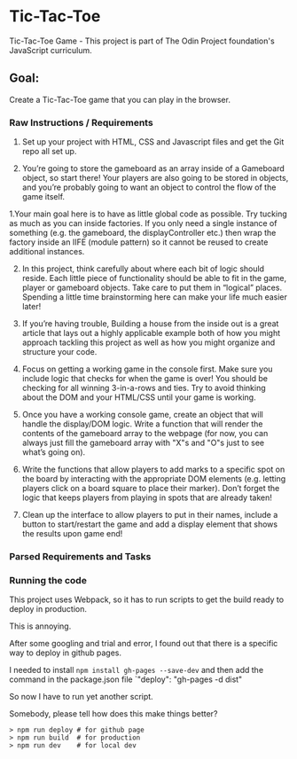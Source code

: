 # Tic-Tac-Toe
Tic-Tac-Toe Game - This project is part of The Odin Project foundation's JavaScript curriculum.



## Goal:
Create a Tic-Tac-Toe game that you can play in the browser.

### Raw Instructions / Requirements


1. Set up your project with HTML, CSS and Javascript files and get the Git repo all set up.

2. You’re going to store the gameboard as an array inside of a Gameboard object, so start there! Your players are also going to be stored in objects, and you’re probably going to want an object to control the flow of the game itself.

  1.Your main goal here is to have as little global code as possible. Try tucking as much as you can inside factories. If you only need a single instance of something (e.g. the gameboard, the displayController etc.) then wrap the factory inside an IIFE (module pattern) so it cannot be reused to create additional instances.

  2. In this project, think carefully about where each bit of logic should reside. Each little piece of functionality should be able to fit in the game, player or gameboard objects. Take care to put them in “logical” places. Spending a little time brainstorming here can make your life much easier later!

  3. If you’re having trouble, Building a house from the inside out is a great article that lays out a highly applicable example both of how you might approach tackling this project as well as how you might organize and structure your code.

3. Focus on getting a working game in the console first. Make sure you include logic that checks for when the game is over! You should be checking for all winning 3-in-a-rows and ties. Try to avoid thinking about the DOM and your HTML/CSS until your game is working.

4. Once you have a working console game, create an object that will handle the display/DOM logic. Write a function that will render the contents of the gameboard array to the webpage (for now, you can always just fill the gameboard array with "X"s and "O"s just to see what’s going on).

5. Write the functions that allow players to add marks to a specific spot on the board by interacting with the appropriate DOM elements (e.g. letting players click on a board square to place their marker). Don’t forget the logic that keeps players from playing in spots that are already taken!

6. Clean up the interface to allow players to put in their names, include a button to start/restart the game and add a display element that shows the results upon game end!

### Parsed Requirements and Tasks





### Running the code

This project uses Webpack, so it has to run scripts to get the build ready to deploy in production.


This is annoying. 

After some googling and trial and error, I found out that there is a specific way to deploy in github pages.

I needed to install `npm install gh-pages --save-dev` and then add the command in the package.json file `"deploy": "gh-pages -d dist"

So now I have to run yet another script.

Somebody, please tell how does this make things better?

```
> npm run deploy # for github page
> npm run build  # for production 
> npm run dev    # for local dev
```